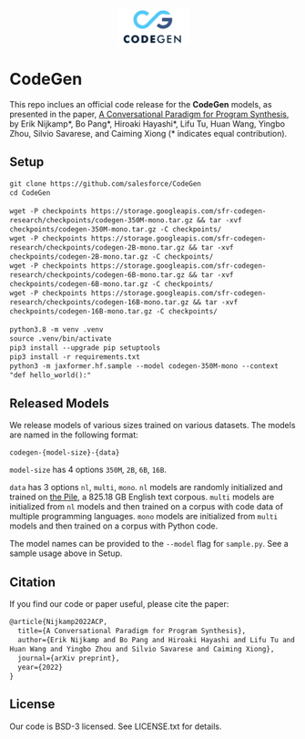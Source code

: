<p align="center">
  <img src="img/codegen_logo_3.png" width="25%" height="25%">
</p>

# CodeGen
This repo inclues an official code release for the **CodeGen** models, as presented in the paper, [A Conversational Paradigm for Program Synthesis](https://arxiv.org/abs/2203.13474), by Erik Nijkamp*, Bo Pang*, Hiroaki Hayashi*, Lifu Tu, Huan Wang, Yingbo Zhou, Silvio Savarese, and Caiming Xiong (* indicates equal contribution).


## Setup
```
git clone https://github.com/salesforce/CodeGen
cd CodeGen

wget -P checkpoints https://storage.googleapis.com/sfr-codegen-research/checkpoints/codegen-350M-mono.tar.gz && tar -xvf checkpoints/codegen-350M-mono.tar.gz -C checkpoints/
wget -P checkpoints https://storage.googleapis.com/sfr-codegen-research/checkpoints/codegen-2B-mono.tar.gz && tar -xvf checkpoints/codegen-2B-mono.tar.gz -C checkpoints/
wget -P checkpoints https://storage.googleapis.com/sfr-codegen-research/checkpoints/codegen-6B-mono.tar.gz && tar -xvf checkpoints/codegen-6B-mono.tar.gz -C checkpoints/
wget -P checkpoints https://storage.googleapis.com/sfr-codegen-research/checkpoints/codegen-16B-mono.tar.gz && tar -xvf checkpoints/codegen-16B-mono.tar.gz -C checkpoints/

python3.8 -m venv .venv
source .venv/bin/activate
pip3 install --upgrade pip setuptools
pip3 install -r requirements.txt
python3 -m jaxformer.hf.sample --model codegen-350M-mono --context "def hello_world():"
```


## Released Models
We release models of various sizes trained on various datasets. The models are named in the following format:
```
codegen-{model-size}-{data}
```

`model-size` has 4 options `350M`, `2B`, `6B`, `16B`.

`data` has 3 options `nl`, `multi`, `mono`. `nl` models are randomly initialized and trained on [the Pile](https://github.com/EleutherAI/the-pile), a 825.18 GB English text corpous. `multi` models are initialized from `nl` models and then trained on a corpus with code data of multiple programming languages. `mono` models are initialized from `multi` models and then trained on a corpus with Python code.

The model names can be provided to the `--model` flag for `sample.py`. See a sample usage above in Setup.


## Citation
If you find our code or paper useful, please cite the paper:
```
@article{Nijkamp2022ACP,
  title={A Conversational Paradigm for Program Synthesis},
  author={Erik Nijkamp and Bo Pang and Hiroaki Hayashi and Lifu Tu and Huan Wang and Yingbo Zhou and Silvio Savarese and Caiming Xiong},
  journal={arXiv preprint},
  year={2022}
}
```


## License
Our code is BSD-3 licensed. See LICENSE.txt for details.
